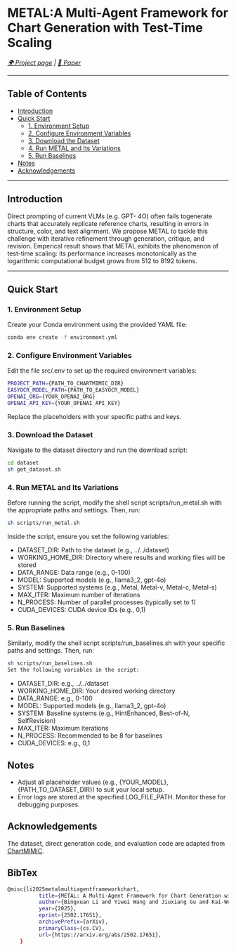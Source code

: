 # METAL:A Multi-Agent Framework for Chart Generation with Test-Time Scaling

*[🌍 Project page](https://metal-framework.github.io) | [📄 Paper](https://arxiv.org/abs/2502.17651)*

---

## Table of Contents

- [Introduction](#introduction)
- [Quick Start](#quick-start)
  - [1. Environment Setup](#1-environment-setup)
  - [2. Configure Environment Variables](#2-configure-environment-variables)
  - [3. Download the Dataset](#3-download-the-dataset)
  - [4. Run METAL and Its Variations](#4-run-metal-and-its-variations)
  - [5. Run Baselines](#5-run-baselines)
- [Notes](#notes)
- [Acknowledgements](#acknowledgements)

---

## Introduction

Direct prompting of current VLMs (e.g. GPT- 4O) often fails togenerate charts that accurately replicate reference charts, resulting in errors in structure, color, and text alignment. We propose METAL to tackle this challenge with iterative refinement through generation, critique, and revision. Emperical result shows that METAL exhibits the phenomenon of test-time scaling: its performance increases monotonically as the logarithmic computational budget grows from 512 to 8192 tokens.

---

## Quick Start

### 1. Environment Setup

Create your Conda environment using the provided YAML file:

```bash
conda env create -f environment.yml
```

### 2. Configure Environment Variables

Edit the file src/.env to set up the required environment variables:

```bash
PROJECT_PATH={PATH_TO_CHARTMIMIC_DIR}
EASYOCR_MODEL_PATH={PATH_TO_EASYOCR_MODEL}
OPENAI_ORG={YOUR_OPENAI_ORG}
OPENAI_API_KEY={YOUR_OPENAI_API_KEY}
```
Replace the placeholders with your specific paths and keys.

### 3. Download the Dataset
Navigate to the dataset directory and run the download script:

```bash
cd dataset
sh get_dataset.sh
```

### 4. Run METAL and Its Variations
Before running the script, modify the shell script scripts/run_metal.sh with the appropriate paths and settings. Then, run:

```bash
sh scripts/run_metal.sh
```
Inside the script, ensure you set the following variables:

- DATASET_DIR: Path to the dataset (e.g., ../../dataset)
- WORKING_HOME_DIR: Directory where results and working files will be stored
- DATA_RANGE: Data range (e.g., 0-100)
- MODEL: Supported models (e.g., llama3_2, gpt-4o)
- SYSTEM: Supported systems (e.g., Metal, Metal-v, Metal-c, Metal-s)
- MAX_ITER: Maximum number of iterations
- N_PROCESS: Number of parallel processes (typically set to 1)
- CUDA_DEVICES: CUDA device IDs (e.g., 0,1)

### 5. Run Baselines
Similarly, modify the shell script scripts/run_baselines.sh with your specific paths and settings. Then, run:

```bash
sh scripts/run_baselines.sh
Set the following variables in the script:
```

- DATASET_DIR: e.g., ../../dataset
- WORKING_HOME_DIR: Your desired working directory
- DATA_RANGE: e.g., 0-100
- MODEL: Supported models (e.g., llama3_2, gpt-4o)
- SYSTEM: Baseline systems (e.g., HintEnhanced, Best-of-N, SelfRevision)
- MAX_ITER: Maximum iterations
- N_PROCESS: Recommended to be 8 for baselines
- CUDA_DEVICES: e.g., 0,1

## Notes

- Adjust all placeholder values (e.g., {YOUR_MODEL}, {PATH_TO_DATASET_DIR}) to suit your local setup.
- Error logs are stored at the specified LOG_FILE_PATH. Monitor these for debugging purposes.

## Acknowledgements

The dataset, direct generation code, and evaluation code are adapted from [ChartMIMIC](https://github.com/ChartMimic/ChartMimic).

## BibTex
```bash
@misc{li2025metalmultiagentframeworkchart,
          title={METAL: A Multi-Agent Framework for Chart Generation with Test-Time Scaling}, 
          author={Bingxuan Li and Yiwei Wang and Jiuxiang Gu and Kai-Wei Chang and Nanyun Peng},
          year={2025},
          eprint={2502.17651},
          archivePrefix={arXiv},
          primaryClass={cs.CV},
          url={https://arxiv.org/abs/2502.17651}, 
    }
```
